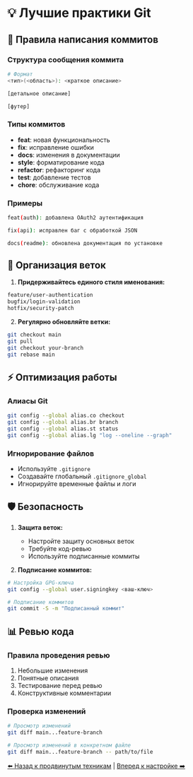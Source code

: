 # 💡 Лучшие практики Git

## 📝 Правила написания коммитов

### Структура сообщения коммита
```bash
# Формат
<тип>(<область>): <краткое описание>

[детальное описание]

[футер]
```

### Типы коммитов
- **feat**: новая функциональность
- **fix**: исправление ошибки
- **docs**: изменения в документации
- **style**: форматирование кода
- **refactor**: рефакторинг кода
- **test**: добавление тестов
- **chore**: обслуживание кода

### Примеры
```bash
feat(auth): добавлена OAuth2 аутентификация

fix(api): исправлен баг с обработкой JSON

docs(readme): обновлена документация по установке
```

## 🎯 Организация веток

1. **Придерживайтесь единого стиля именования:**
```bash
feature/user-authentication
bugfix/login-validation
hotfix/security-patch
```

2. **Регулярно обновляйте ветки:**
```bash
git checkout main
git pull
git checkout your-branch
git rebase main
```

## ⚡ Оптимизация работы

### Алиасы Git
```bash
git config --global alias.co checkout
git config --global alias.br branch
git config --global alias.st status
git config --global alias.lg "log --oneline --graph"
```

### Игнорирование файлов
- Используйте `.gitignore`
- Создавайте глобальный `.gitignore_global`
- Игнорируйте временные файлы и логи

## 🛡️ Безопасность

1. **Защита веток:**
   - Настройте защиту основных веток
   - Требуйте код-ревью
   - Используйте подписанные коммиты

2. **Подписание коммитов:**
```bash
# Настройка GPG-ключа
git config --global user.signingkey <ваш-ключ>

# Подписание коммитов
git commit -S -m "Подписанный коммит"
```

## 📊 Ревью кода

### Правила проведения ревью
1. Небольшие изменения
2. Понятные описания
3. Тестирование перед ревью
4. Конструктивные комментарии

### Проверка изменений
```bash
# Просмотр изменений
git diff main...feature-branch

# Просмотр изменений в конкретном файле
git diff main...feature-branch -- path/to/file
```

[⬅️ Назад к продвинутым техникам](advanced.md) | [Вперед к настройке ➡️](configuration.md) 